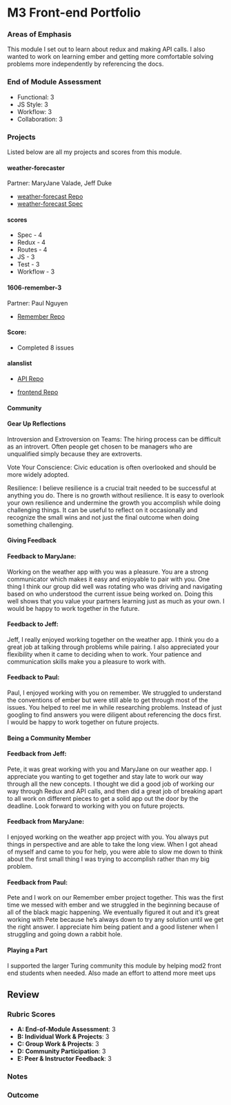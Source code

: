 # M3 Front-end Portfolio

### Areas of Emphasis

This module I set out to learn about redux and making
API calls. I also wanted to work on learning ember and
getting more comfortable solving problems more independently
by referencing the docs.

### End of Module Assessment

* Functional: 3
* JS Style: 3
* Workflow: 3
* Collaboration: 3

### Projects

Listed below are all my projects and scores
from this module.

#### weather-forecaster

Partner: MaryJane Valade, Jeff Duke

* <a href="https://github.com/mjvalade/weather-forecast">weather-forecast Repo</a>
* <a href="http://frontend.turing.io/projects/weather-forecast.html">weather-forecast Spec</a>

#### scores
* Spec - 4
* Redux - 4
* Routes - 4
* JS - 3
* Test - 3
* Workflow - 3


#### 1606-remember-3

Partner: Paul Nguyen

* <a href="https://github.com/turingschool-projects/1606-remember-3">Remember Repo</a>

#### Score:
* Completed 8 issues

#### alanslist

* <a href="https://github.com/Peter-Springer/alans_list">API Repo</a>

* <a href="https://github.com/Peter-Springer/alans-list-react">frontend Repo</a>

#### Community

#### Gear Up Reflections

Introversion and Extroversion on Teams: The hiring process can be difficult as an introvert. Often people get chosen to be managers who are unqualified simply because they are extroverts.

Vote Your Conscience: Civic education is often overlooked and should be more widely adopted.

Resilience: I believe resilience is a crucial trait needed to be successful at anything you do. There is no growth without resilience. It is easy to overlook your own resilience and undermine the growth you accomplish while doing challenging things. It can be useful to reflect on it occasionally and recognize the small wins and not just the final outcome when doing something challenging.

#### Giving Feedback

#### Feedback to MaryJane:
Working on the weather app with you was a pleasure. You are a strong communicator which makes it easy and enjoyable to pair with you. One thing I think our group did well was rotating who was driving and navigating based on who understood the current issue being worked on. Doing this well shows that you value your partners learning just as much as your own. I would be happy to work together in the future.

#### Feedback to Jeff:
Jeff, I really enjoyed working together on the weather app. I think you do a great job at talking through problems while pairing. I also appreciated your flexibility when it came to deciding when to work. Your patience and communication skills make you a pleasure to work with.

#### Feedback to Paul:
Paul, I enjoyed working with you on remember. We struggled to understand the conventions of ember but were still able to get through most of the issues. You helped to reel me in while researching problems. Instead of just googling to find answers you were diligent about referencing the docs first. I would be happy to work together on future projects.

#### Being a Community Member

#### Feedback from Jeff:
Pete, it was great working with you and MaryJane on our weather app.  I appreciate you wanting to get together and stay late to work our way through all the new concepts.  I thought we did a good job of working our way through Redux and API calls, and then did a great job of breaking apart to all work on different pieces to get a solid app out the door by the deadline.  Look forward to working with you on future projects.

#### Feedback from MaryJane:
I enjoyed working on the weather app project with you. You always put things in perspective and are able to take the long view. When I got ahead of myself and came to you for help, you were able to slow me down to think about the first small thing I was trying to accomplish rather than my big problem.

#### Feedback from Paul:
Pete and I work on our Remember ember project together. This was the first time we messed with ember and we struggled in the beginning because of all of the black magic happening. We eventually figured it out and it’s great working with Pete because he’s always down to try any solution until we get the right answer. I appreciate him being patient and a good listener when I struggling and going down a rabbit hole.

#### Playing a Part

I supported the larger Turing community this
module by helping mod2 front end students when
needed. Also made an effort to attend more meet ups

## Review

### Rubric Scores

* **A: End-of-Module Assessment**: 3
* **B: Individual Work & Projects**: 3
* **C: Group Work & Projects**: 3
* **D: Community Participation**: 3
* **E: Peer & Instructor Feedback**: 3

### Notes



### Outcome
